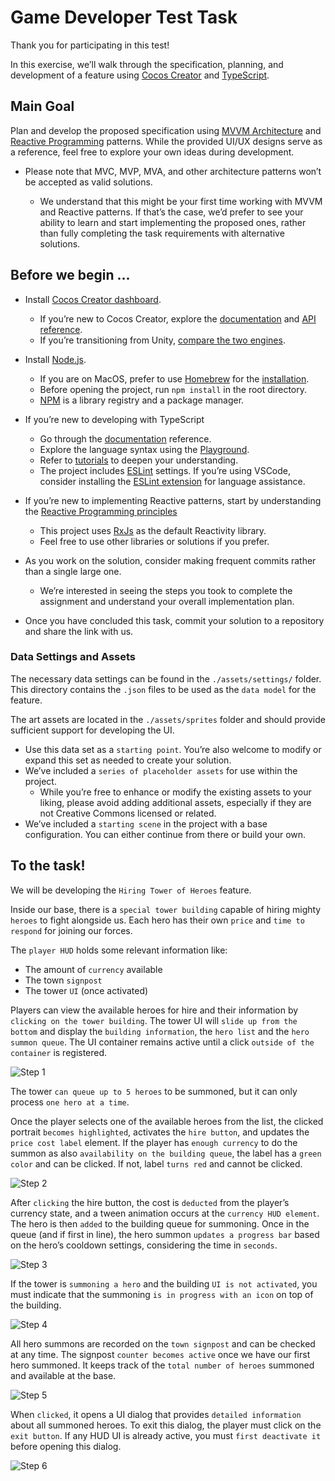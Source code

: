 # Game Developer Test Task

Thank you for participating in this test!

In this exercise, we’ll walk through the specification, planning, and development of a feature using [Cocos Creator](https://www.cocos.com/en) and [TypeScript](https://www.typescriptlang.org/).

## Main Goal 
Plan and develop the proposed specification using [MVVM Architecture](https://en.wikipedia.org/wiki/Model%E2%80%93view%E2%80%93viewmodel) and [Reactive Programming](https://www.baeldung.com/cs/reactive-programming) patterns. While the provided UI/UX designs serve as a reference, feel free to explore your own ideas during development.

- Please note that MVC, MVP, MVA, and other architecture patterns won’t be accepted as valid solutions.

    - We understand that this might be your first time working with MVVM and Reactive patterns. If that’s the case, we’d prefer to see your ability to learn and start implementing the proposed ones, rather than fully completing the task requirements with alternative solutions.
## Before we begin ...

- Install [Cocos Creator dashboard](https://www.cocos.com/en/creator-download).
    - If you’re new to Cocos Creator, explore the [documentation](https://docs.cocos.com/creator/3.8/manual/en/) and [API reference](https://docs.cocos.com/creator/3.8/api/en/).
    - If you’re transitioning from Unity, [compare the two engines](https://docs.cocos.com/creator/3.8/manual/en/guide/unity/).

- Install [Node.js](https://nodejs.org/en/download/package-manager).
    - If you are on MacOS, prefer to use [Homebrew](https://brew.sh/) for the [installation](https://formulae.brew.sh/formula/node).
    - Before opening the project, run `npm install` in the root directory.
    - [NPM](https://www.npmjs.com/about) is a library registry and a package manager.

- If you’re new to developing with TypeScript
    - Go through the [documentation](https://www.typescriptlang.org/docs/) reference.
    - Explore the language syntax using the [Playground](https://www.typescriptlang.org/play/?#code/PTAEHUFMBsGMHsC2lQBd5oBYoCoE8AHSAZVgCcBLA1UABWgEM8BzM+AVwDsATAGiwoBnUENANQAd0gAjQRVSQAUCEmYKsTKGYUAbpGF4OY0BoadYKdJMoL+gzAzIoz3UNEiPOofEVKVqAHSKymAAmkYI7NCuqGqcANag8ABmIjQUXrFOKBJMggBcISGgoAC0oACCbvCwDKgU8JkY7p7ehCTkVDQS2E6gnPCxGcwmZqDSTgzxxWWVoASMFmgYkAAeRJTInN3ymj4d-jSCeNsMq-wuoPaOltigAKoASgAywhK7SbGQZIIz5VWCFzSeCrZagNYbChbHaxUDcCjJZLfSDbExIAgUdxkUBIursJzCFJtXydajBBCcQQ0MwAUVWDEQC0gADVHBQGNJ3KAALygABEAAkYNAMOB4GRonzFBTBPB3AERcwABS0+mM9ysygc9wASmCKhwzQ8ZC8iHFzmB7BoXzcZmY7AYzEg-Fg0HUiQ58D0Ii8fLpDKZgj5SWxfPADlQAHJhAA5SASPlBFQAeS+ZHegmdWkgR1QjgUrmkeFATjNOmGWH0KAQiGhwkuNok4uiIgMHGxCyYrA4PCCJSAA).
    - Refer to [tutorials](https://www.totaltypescript.com/tutorials/beginners-typescript) to deepen your understanding.
    - The project includes [ESLint](https://typescript-eslint.io/) settings. If you’re using VSCode, consider installing the [ESLint extension](https://marketplace.visualstudio.com/items?itemName=dbaeumer.vscode-eslint) for language assistance.

- If you’re new to implementing Reactive patterns, start by understanding the [Reactive Programming principles](https://www.freecodecamp.org/news/reactive-programming-beginner-guide/)
    - This project uses [RxJs](https://rxjs.dev/) as the default Reactivity library.
    - Feel free to use other libraries or solutions if you prefer.

- As you work on the solution, consider making frequent commits rather than a single large one. 
    - We’re interested in seeing the steps you took to complete the assignment and understand your overall implementation plan.

- Once you have concluded this task, commit your solution to a repository and share the link with us.
    
### Data Settings and Assets

The necessary data settings can be found in the `./assets/settings/` folder. This directory contains the `.json` files to be used as the `data model` for the feature.

The art assets are located in the `./assets/sprites` folder and should provide sufficient support for developing the UI.

- Use this data set as a `starting point`. You’re also welcome to modify or expand this set as needed to create your solution.
- We’ve included a `series of placeholder assets` for use within the project. 
    - While you’re free to enhance or modify the existing assets to your liking, please avoid adding additional assets, especially if they are not Creative Commons licensed or related.
- We’ve included a `starting scene` in the project with a base configuration. You can either continue from there or build your own.

## To the task!

We will be developing the `Hiring Tower of Heroes` feature. 

Inside our base, there is a `special tower building` capable of hiring mighty `heroes` to fight alongside us. Each hero has their own `price` and `time to respond` for joining our forces.

The `player HUD` holds some relevant information like:
- The amount of `currency` available
- The town `signpost`
- The tower `UI` (once activated)

Players can view the available heroes for hire and their information by `clicking on the tower building`. The tower UI will `slide up from the bottom` and display the `building information`, the `hero list` and the `hero summon queue`. The UI container remains active until a click `outside of the container` is registered.

![Step 1](./repository/step-1.png)

The tower `can queue up to 5 heroes` to be summoned, but it can only process `one hero at a time`.

Once the player selects one of the available heroes from the list, the clicked portrait `becomes highlighted`, activates the `hire button`, and updates the `price cost label` element. If the player has `enough currency` to do the summon as also `availability on the building queue`, the label has a `green color` and can be clicked. If not, label `turns red` and cannot be clicked.

![Step 2](./repository/step-2.png)

After `clicking` the hire button, the cost is `deducted` from the player’s currency state, and a tween animation occurs at the `currency HUD element`. The hero is then `added` to the building queue for summoning. Once in the queue (and if first in line), the hero summon `updates a progress bar` based on the hero’s cooldown settings, considering the time in `seconds`.

![Step 3](./repository/step-3.png)

If the tower is `summoning a hero` and the building `UI is not activated`, you must indicate that the summoning `is in progress with an icon` on top of the building.

![Step 4](./repository/step-4.png)

All hero summons are recorded on the `town signpost` and can be checked at any time. The signpost `counter becomes active` once we have our first hero summoned. It keeps track of the `total number of heroes` summoned and available at the base.

![Step 5](./repository/step-5.png)

When `clicked`, it opens a UI dialog that provides `detailed information` about all summoned heroes. To exit this dialog, the player must click on the `exit button`. If any HUD UI is already active, you must `first deactivate it` before opening this dialog.

![Step 6](./repository/step-6.png)

